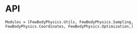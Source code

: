 # API 

```@autodocs
Modules = [FewBodyPhysics.Utils, FewBodyPhysics.Sampling, FewBodyPhysics.Coordinates, FewBodyPhysics.Optimization,]
```